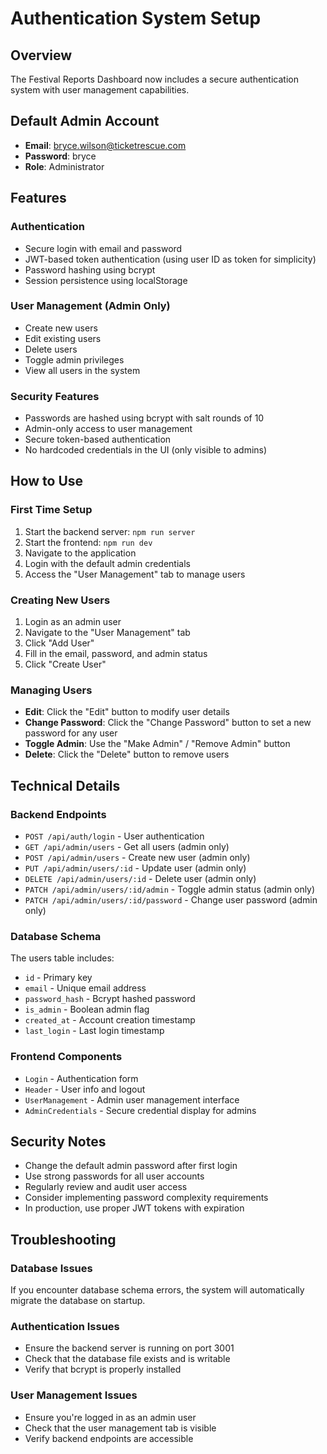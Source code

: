# Authentication System Setup

## Overview
The Festival Reports Dashboard now includes a secure authentication system with user management capabilities.

## Default Admin Account
- **Email**: bryce.wilson@ticketrescue.com
- **Password**: bryce
- **Role**: Administrator

## Features

### Authentication
- Secure login with email and password
- JWT-based token authentication (using user ID as token for simplicity)
- Password hashing using bcrypt
- Session persistence using localStorage

### User Management (Admin Only)
- Create new users
- Edit existing users
- Delete users
- Toggle admin privileges
- View all users in the system

### Security Features
- Passwords are hashed using bcrypt with salt rounds of 10
- Admin-only access to user management
- Secure token-based authentication
- No hardcoded credentials in the UI (only visible to admins)

## How to Use

### First Time Setup
1. Start the backend server: `npm run server`
2. Start the frontend: `npm run dev`
3. Navigate to the application
4. Login with the default admin credentials
5. Access the "User Management" tab to manage users

### Creating New Users
1. Login as an admin user
2. Navigate to the "User Management" tab
3. Click "Add User"
4. Fill in the email, password, and admin status
5. Click "Create User"

### Managing Users
- **Edit**: Click the "Edit" button to modify user details
- **Change Password**: Click the "Change Password" button to set a new password for any user
- **Toggle Admin**: Use the "Make Admin" / "Remove Admin" button
- **Delete**: Click the "Delete" button to remove users

## Technical Details

### Backend Endpoints
- `POST /api/auth/login` - User authentication
- `GET /api/admin/users` - Get all users (admin only)
- `POST /api/admin/users` - Create new user (admin only)
- `PUT /api/admin/users/:id` - Update user (admin only)
- `DELETE /api/admin/users/:id` - Delete user (admin only)
- `PATCH /api/admin/users/:id/admin` - Toggle admin status (admin only)
- `PATCH /api/admin/users/:id/password` - Change user password (admin only)

### Database Schema
The users table includes:
- `id` - Primary key
- `email` - Unique email address
- `password_hash` - Bcrypt hashed password
- `is_admin` - Boolean admin flag
- `created_at` - Account creation timestamp
- `last_login` - Last login timestamp

### Frontend Components
- `Login` - Authentication form
- `Header` - User info and logout
- `UserManagement` - Admin user management interface
- `AdminCredentials` - Secure credential display for admins

## Security Notes
- Change the default admin password after first login
- Use strong passwords for all user accounts
- Regularly review and audit user access
- Consider implementing password complexity requirements
- In production, use proper JWT tokens with expiration

## Troubleshooting

### Database Issues
If you encounter database schema errors, the system will automatically migrate the database on startup.

### Authentication Issues
- Ensure the backend server is running on port 3001
- Check that the database file exists and is writable
- Verify that bcrypt is properly installed

### User Management Issues
- Ensure you're logged in as an admin user
- Check that the user management tab is visible
- Verify backend endpoints are accessible 